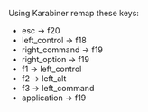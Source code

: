 Using Karabiner remap these keys:
* esc -> f20
* left_control -> f18
* right_command -> f19
* right_option -> f19
* f1 -> left_control
* f2 -> left_alt
* f3 -> left_command
* application -> f19
